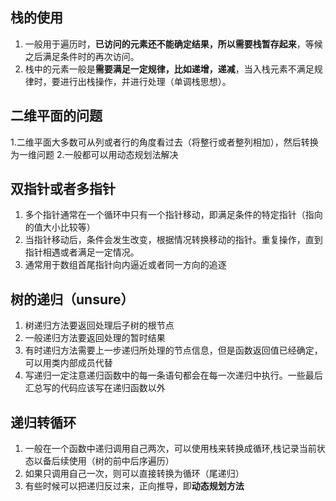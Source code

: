 ## 栈的使用

1. 一般用于遍历时，**已访问的元素还不能确定结果，所以需要栈暂存起来**，等候之后满足条件时的再次访问。
2. 栈中的元素一般是**需要满足一定规律，比如递增，递减**，当入栈元素不满足规律时，要进行出栈操作，并进行处理（单调栈思想）。

## 二维平面的问题

1.二维平面大多数可从列或者行的角度看过去（将整行或者整列相加），然后转换为一维问题
2.一般都可以用动态规划法解决

## 双指针或者多指针
1. 多个指针通常在一个循环中只有一个指针移动，即满足条件的特定指针（指向的值大小比较等）
2. 当指针移动后，条件会发生改变，根据情况转换移动的指针。重复操作，直到指针相遇或者满足一定情况。
3. 通常用于数组首尾指针向内逼近或者同一方向的追逐

## 树的递归（unsure）
1. 树递归方法要返回处理后子树的根节点
2. 一般递归方法要返回处理的暂时结果
3. 有时递归方法需要上一步递归所处理的节点信息，但是函数返回值已经确定，可以用类内部成员代替
4. 写递归一定注意递归函数中的每一条语句都会在每一次递归中执行。一些最后汇总写的代码应该写在递归函数以外

## 递归转循环
1. 一般在一个函数中递归调用自己两次，可以使用栈来转换成循环,栈记录当前状态以备后续使用（树的前中后序遍历）
2. 如果只调用自己一次，则可以直接转换为循环（尾递归）
3. 有些时候可以把递归反过来，正向推导，即**动态规划方法**
